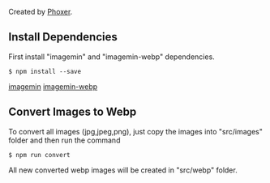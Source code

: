 Created by [Phoxer](http://www.phoxer.com/).

## Install Dependencies

First install "imagemin" and "imagemin-webp" dependencies.
```
$ npm install --save
```

[imagemin](https://github.com/imagemin/imagemin)
[imagemin-webp](https://github.com/imagemin/imagemin-webp)


## Convert Images to Webp

To convert all images (jpg,jpeg,png), just copy the images into "src/images" folder and then run the command
```
$ npm run convert
```
All new converted webp images will be created in "src/webp" folder.